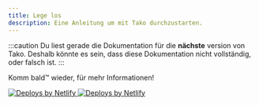 ```yaml
---
title: Lege los
description: Eine Anleitung um mit Tako durchzustarten.
---
```

:::caution
Du liest gerade die Dokumentation für die **nächste** version von Tako. Deshalb könnte es sein, dass diese Dokumentation nicht vollständig, oder falsch ist.
:::

Komm bald™️ wieder, für mehr Informationen!

<a href='https://www.netlify.com'>
  <img
    src='https://www.netlify.com/v3/img/components/netlify-light.svg'
    class='!block dark:!hidden'
    alt='Deploys by Netlify'
  />
</a>
<a href='https://www.netlify.com'>
  <img
    src='https://www.netlify.com/v3/img/components/netlify-dark.svg'
    class='!hidden dark:!block'
    alt='Deploys by Netlify'
  />
</a>
